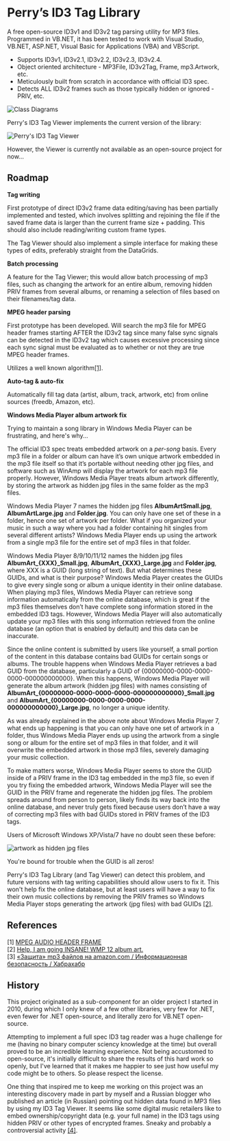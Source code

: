 Perry’s ID3 Tag Library
=======================

A free open-source ID3v1 and ID3v2 tag parsing utility for MP3 files. Programmed in VB.NET, it has been tested to work with Visual Studio, VB.NET, ASP.NET, Visual Basic for Applications (VBA) and VBScript.

* Supports ID3v1, ID3v2.1, ID3v2.2, ID3v2.3, ID3v2.4.  
* Object oriented architecture - MP3File, ID3v2Tag, Frame, mp3.Artwork, etc.  
* Meticulously built from scratch in accordance with official ID3 spec.  
* Detects ALL ID3v2 frames such as those typically hidden or ignored - PRIV, etc.  

![Class Diagrams](http://files.glassocean.net/github/id3taglibrary1.jpg)

Perry's ID3 Tag Viewer implements the current version of the library:

![Perry's ID3 Tag Viewer](http://glassocean.net/media/id3-tag-viewer-1.jpg)

However, the Viewer is currently not available as an open-source project for now...

Roadmap
-------

**Tag writing**

First prototype of direct ID3v2 frame data editing/saving has been partially implemented and tested, which involves  splitting and rejoining the file if the saved frame data is larger than the current frame size + padding. This should also include reading/writing custom frame types.

The Tag Viewer should also implement a simple interface for making these types of edits, preferably straight from the DataGrids.

**Batch processing**

A feature for the Tag Viewer; this would allow batch processing of mp3 files, such as changing the artwork for an entire album, removing hidden PRIV frames from several albums, or renaming a selection of files based on their filenames/tag data.

**MPEG header parsing**

First prototype has been developed. Will search the mp3 file for MPEG header frames starting AFTER the ID3v2 tag since many false sync signals can be detected in the ID3v2 tag which causes excessive processing since each sync signal must be evaluated as to whether or not they are true MPEG header frames.

Utilizes a well known algorithm[[1]](#references).

**Auto-tag & auto-fix**

Automatically fill tag data (artist, album, track, artwork, etc) from online sources (freedb, Amazon, etc).

**Windows Media Player album artwork fix**

Trying to maintain a song library in Windows Media Player can be frustrating, and here's why...

The official ID3 spec treats embedded artwork on a *per-song* basis. Every mp3 file in a folder or album can have it’s own unique artwork embedded in the mp3 file itself so that it’s portable without needing other jpg files, and software such as WinAmp will display the artwork for each mp3 file properly. However, Windows Media Player treats album artwork differently, by storing the artwork as hidden jpg files in the same folder as the mp3 files.

Windows Media Player 7 names the hidden jpg files **AlbumArtSmall.jpg**, **AlbumArtLarge.jpg** and **Folder.jpg**. You can only have one set of these in a folder, hence one set of artwork per folder. What if you organized your music in such a way where you had a folder containing hit singles from several different artists? Windows Media Player ends up using the artwork from a single mp3 file for the entire set of mp3 files in that folder.

Windows Media Player 8/9/10/11/12 names the hidden jpg files **AlbumArt_{XXX}_Small.jpg**, **AlbumArt_{XXX}_Large.jpg** and **Folder.jpg**, where XXX is a GUID (long string of text). But what determines these GUIDs, and what is their purpose? Windows Media Player creates the GUIDs to give every single song or album a unique identity in their online database. When playing mp3 files, Windows Media Player can retrieve song information automatically from the online database, which is great if the mp3 files themselves don’t have complete song information stored in the embedded ID3 tags. However, Windows Media Player will also automatically update your mp3 files with this song information retrieved from the online database (an option that is enabled by default) and this data can be inaccurate.

Since the online content is submitted by users like yourself, a small portion of the content in this database contains bad GUIDs for certain songs or albums. The trouble happens when Windows Media Player retrieves a bad GUID from the database, particularly a GUID of {00000000-0000-0000-0000-000000000000}. When this happens, Windows Media Player will generate the album artwork (hidden jpg files) with names consisting of **AlbumArt_{00000000-0000-0000-0000-000000000000}_Small.jpg** and **AlbumArt_{00000000-0000-0000-0000-000000000000}_Large.jpg**, no longer a unique identity.

As was already explained in the above note about Windows Media Player 7, what ends up happening is that you can only have one set of artwork in a folder, thus Windows Media Player ends up using the artwork from a single song or album for the entire set of mp3 files in that folder, and it will overwrite the embedded artwork in those mp3 files, severely damaging your music collection.

To make matters worse, Windows Media Player seems to store the GUID inside of a PRIV frame in the ID3 tag embedded in the mp3 file, so even if you try fixing the embedded artwork, Windows Media Player will see the GUID in the PRIV frame and regenerate the hidden jpg files. The problem spreads around from person to person, likely finds its way back into the online database, and never truly gets fixed because users don’t have a way of correcting mp3 files with bad GUIDs stored in PRIV frames of the ID3 tags.

Users of Microsoft Windows XP/Vista/7 have no doubt seen these before:

![artwork as hidden jpg files](http://files.glassocean.net/github/id3taglibrary2.jpg)

You're bound for trouble when the GUID is all zeros!

Perry's ID3 Tag Library (and Tag Viewer) can detect this problem, and future versions with tag writing capabilities should allow users to fix it. This won't help fix the online database, but at least users will have a way to fix their own music collections by removing the PRIV frames so Windows Media Player stops generating the artwork (jpg files) with bad GUIDs [[2]](#references).

References
----------

[1] [MPEG AUDIO HEADER FRAME](http://www.mpgedit.org/mpgedit/mpeg_format/mpeghdr.htm)  
[2] [Help, I am going INSANE! WMP 12 album art.](http://social.technet.microsoft.com/Forums/windows/en-US/e6ee46cc-f088-4847-a9a2-58fac6888407/help-i-am-going-insane-wmp12-album-art)  
[3] [«Защита» mp3 файлов на amazon.com / Информационная безопасность / Хабрахабр](http://habrahabr.ru/post/134523/)  

History
-------

This project originated as a sub-component for an older project I started in 2010, during which I only knew of a few other libraries, very few for .NET, even fewer for .NET open-source, and literally zero for VB.NET open-source.

Attempting to implement a full spec ID3 tag reader was a huge challenge for me (having no binary computer sciency knowledge at the time) but overall proved to be an incredible learning experience. Not being accustomed to open-source, it's initially difficult to share the results of this hard work so openly, but I've learned that it makes me happier to see just how useful my code might be to others. So please respect the license.

One thing that inspired me to keep me working on this project was an interesting discovery made in part by myself and a Russian blogger who published an article (in Russian) pointing out hidden data found in MP3 files by using my ID3 Tag Viewer. It seems like some digital music retailers like to embed ownership/copyright data (e.g. your full name) in the ID3 tags using hidden PRIV or other types of encrypted frames. Sneaky and probably a controversial activity [[4]](#references).
